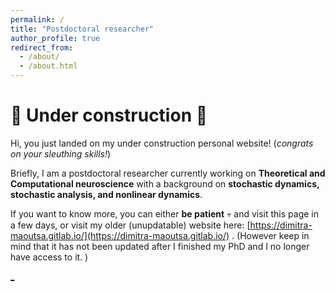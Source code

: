 ```yaml
---
permalink: /
title: "Postdoctoral researcher"
author_profile: true
redirect_from: 
  - /about/
  - /about.html
---
```


:construction: Under construction :construction:
======
Hi, you just landed on my under construction personal website! (_congrats on your sleuthing skills!_) 


Briefly, I am a postdoctoral researcher currently working on **Theoretical and Computational neuroscience** with a background on **stochastic dynamics, stochastic analysis, and nonlinear dynamics**.

If you want to know more, you can either **be patient** :skull: and visit this page in a few days, or visit my older (unupdatable) website here: [https://dimitra-maoutsa.gitlab.io/](https://dimitra-maoutsa.gitlab.io/) . (However keep in mind that it has not been updated after I finished my PhD and I no longer have access to it. )







[_]([https://gitlab.com/dimitra-maoutsa/dimitra-maoutsa.gitlab.io/-/blob/master/googled9cc947ded865a6d.html](https://github.com/dimitra-maoutsa/dimitra-maoutsa.github.io/blob/master/images/googlef44ac06ac32b8302.html))



